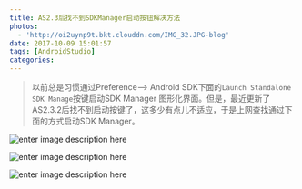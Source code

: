 ```yaml
---
title: AS2.3后找不到SDKManager启动按钮解决方法
photos:
  - 'http://oi2uynp9t.bkt.clouddn.com/IMG_32.JPG-blog'
date: 2017-10-09 15:01:57
tags: [AndroidStudio]
categories:
---
```


> 以前总是习惯通过Preference--> Android SDK下面的`Launch Standalone SDK Manage`按键启动SDK Manager 图形化界面。但是，最近更新了AS2.3.2后找不到启动按键了，这多少有点儿不适应，于是上网查找通过下面的方式启动SDK Manager。

<!--more-->

![enter image description here](http://7xvvky.com1.z0.glb.clouddn.com/blog/sdkmanager/device_tools.png)

![enter image description here](http://7xvvky.com1.z0.glb.clouddn.com/blog/sdkmanager/SDK_Manager.png)

![enter image description here](http://7xvvky.com1.z0.glb.clouddn.com/blog/sdkmanager/SDKManager.png)
